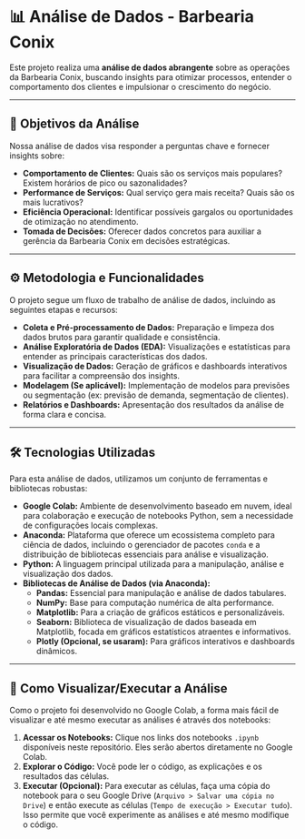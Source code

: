 # 📊 Análise de Dados - Barbearia Conix

Este projeto realiza uma **análise de dados abrangente** sobre as operações da Barbearia Conix, buscando insights para otimizar processos, entender o comportamento dos clientes e impulsionar o crescimento do negócio.

---

## 🎯 Objetivos da Análise

Nossa análise de dados visa responder a perguntas chave e fornecer insights sobre:

* **Comportamento de Clientes:** Quais são os serviços mais populares? Existem horários de pico ou sazonalidades?
* **Performance de Serviços:** Qual serviço gera mais receita? Quais são os mais lucrativos?
* **Eficiência Operacional:** Identificar possíveis gargalos ou oportunidades de otimização no atendimento.
* **Tomada de Decisões:** Oferecer dados concretos para auxiliar a gerência da Barbearia Conix em decisões estratégicas.

---

## ⚙️ Metodologia e Funcionalidades

O projeto segue um fluxo de trabalho de análise de dados, incluindo as seguintes etapas e recursos:

* **Coleta e Pré-processamento de Dados:** Preparação e limpeza dos dados brutos para garantir qualidade e consistência.
* **Análise Exploratória de Dados (EDA):** Visualizações e estatísticas para entender as principais características dos dados.
* **Visualização de Dados:** Geração de gráficos e dashboards interativos para facilitar a compreensão dos insights.
* **Modelagem (Se aplicável):** Implementação de modelos para previsões ou segmentação (ex: previsão de demanda, segmentação de clientes).
* **Relatórios e Dashboards:** Apresentação dos resultados da análise de forma clara e concisa.

---

## 🛠️ Tecnologias Utilizadas

Para esta análise de dados, utilizamos um conjunto de ferramentas e bibliotecas robustas:

* **Google Colab:** Ambiente de desenvolvimento baseado em nuvem, ideal para colaboração e execução de notebooks Python, sem a necessidade de configurações locais complexas.
* **Anaconda:** Plataforma que oferece um ecossistema completo para ciência de dados, incluindo o gerenciador de pacotes `conda` e a distribuição de bibliotecas essenciais para análise e visualização.
* **Python:** A linguagem principal utilizada para a manipulação, análise e visualização dos dados.
* **Bibliotecas de Análise de Dados (via Anaconda):**
    * **Pandas:** Essencial para manipulação e análise de dados tabulares.
    * **NumPy:** Base para computação numérica de alta performance.
    * **Matplotlib:** Para a criação de gráficos estáticos e personalizáveis.
    * **Seaborn:** Biblioteca de visualização de dados baseada em Matplotlib, focada em gráficos estatísticos atraentes e informativos.
    * **Plotly (Opcional, se usaram):** Para gráficos interativos e dashboards dinâmicos.

---

## 🚀 Como Visualizar/Executar a Análise

Como o projeto foi desenvolvido no Google Colab, a forma mais fácil de visualizar e até mesmo executar as análises é através dos notebooks:

1.  **Acessar os Notebooks:** Clique nos links dos notebooks `.ipynb` disponíveis neste repositório. Eles serão abertos diretamente no Google Colab.
2.  **Explorar o Código:** Você pode ler o código, as explicações e os resultados das células.
3.  **Executar (Opcional):** Para executar as células, faça uma cópia do notebook para o seu Google Drive (`Arquivo > Salvar uma cópia no Drive`) e então execute as células (`Tempo de execução > Executar tudo`). Isso permite que você experimente as análises e até mesmo modifique o código.
